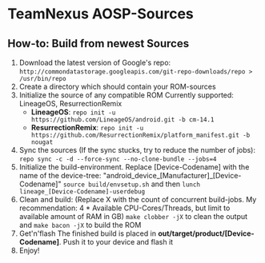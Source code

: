 TeamNexus AOSP-Sources
==========

How-to: Build from newest Sources
-------------

1.	Download the latest version of Google's repo: 
	`http://commondatastorage.googleapis.com/git-repo-downloads/repo > /usr/bin/repo`
2.	Create a directory which should contain your ROM-sources
3. 	Initialize the source of any compatible ROM
	Currently supported: LineageOS, ResurrectionRemix
	 * **LineageOS**: `repo init -u https://github.com/LineageOS/android.git -b cm-14.1`
	 * **ResurrectionRemix**: `repo init -u https://github.com/ResurrectionRemix/platform_manifest.git -b nougat`
4.	Sync the sources
	(If the sync stucks, try to reduce the number of jobs): 
	`repo sync -c -d --force-sync --no-clone-bundle --jobs=4`
5. 	Initialize the build-environment. Replace [Device-Codename] with the name of the device-tree: "android\_device\_[Manufacturer]\_[Device-Codename]" 
	`source build/envsetup.sh` and then `lunch lineage_[Device-Codename]-userdebug`
6.	Clean and build:
	(Replace X with the count of concurrent build-jobs. My recommendation: 4 * Available CPU-Cores/Threads, but limit to available amount of RAM in GB)
	`make clobber -jX` to clean the output and
	`make bacon -jX` to build the ROM
7.	Get'n'flash
	The finished build is placed in **out/target/product/[Device-Codename]**.
	Push it to your device and flash it
8.	Enjoy!

